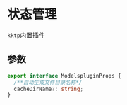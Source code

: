 状态管理
====

`kktp`内置插件

## 参数

```ts
export interface ModelspluginProps {
  /**自动生成文件目录名称*/
  cacheDirName?: string;
}
```
